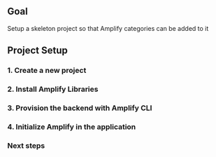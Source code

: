 ## Goal

Setup a skeleton project so that Amplify categories can be added to it

## Project Setup

### 1. Create a new project

<inline-fragment platform="ios" src="~/lib/project-setup/fragments/ios/create-application/10_createProject.md"></inline-fragment>
<inline-fragment platform="android" src="~/lib/project-setup/fragments/android/create-application/10_createProject.md"></inline-fragment>
<inline-fragment platform="flutter" src="~/lib/project-setup/fragments/flutter/create-application/10_createProject.md"></inline-fragment>

### 2. Install Amplify Libraries

<inline-fragment platform="ios" src="~/lib/project-setup/fragments/ios/create-application/20_cocoaPods.md"></inline-fragment>
<inline-fragment platform="android" src="~/lib/project-setup/fragments/android/create-application/20_gradle.md"></inline-fragment>
<inline-fragment platform="flutter" src="~/lib/project-setup/fragments/flutter/create-application/20_pubspec.md"></inline-fragment>

### 3. Provision the backend with Amplify CLI

<inline-fragment platform="ios" src="~/lib/project-setup/fragments/ios/create-application/30_provisionBackend.md"></inline-fragment>
<inline-fragment platform="ios" src="~/lib/project-setup/fragments/ios/create-application/31_provisionBackend.md"></inline-fragment>
<inline-fragment platform="android" src="~/lib/project-setup/fragments/android/create-application/30_provisionBackend.md"></inline-fragment>
<inline-fragment platform="flutter" src="~/lib/project-setup/fragments/flutter/create-application/30_provisionBackend.md"></inline-fragment>

### 4. Initialize Amplify in the application

<inline-fragment platform="ios" src="~/lib/project-setup/fragments/ios/create-application/40_verifyAmplifyLibraries.md"></inline-fragment>
<inline-fragment platform="android" src="~/lib/project-setup/fragments/android/create-application/40_verifyAmplifyLibraries.md"></inline-fragment>
<inline-fragment platform="flutter" src="~/lib/project-setup/fragments/flutter/create-application/40_verifyAmplifyLibraries.md"></inline-fragment>

### Next steps

<inline-fragment platform="ios" src="~/lib/project-setup/fragments/native_common/create-application/50_nextSteps.md"></inline-fragment>
<inline-fragment platform="android" src="~/lib/project-setup/fragments/native_common/create-application/50_nextSteps.md"></inline-fragment>
<inline-fragment platform="flutter" src="~/lib/project-setup/fragments/flutter/create-application/50_nextSteps.md"></inline-fragment>